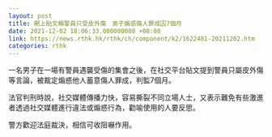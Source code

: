 ```yaml
---
layout: post
title: 網上貼文稱警員只受皮外傷　男子煽惑傷人罪成囚7個月
date: 2021-12-02 18:06:33.000000000 +08:00
link: https://news.rthk.hk/rthk/ch/component/k2/1622481-20211202.htm
categories: rthk
---
```


一名男子在一場有警員遇襲受傷的集會之後，在社交平台貼文提到警員只屬皮外傷等言論，被裁定煽惑他人蓄意傷人罪成，判監7個月。

法官判刑時說，社交媒體傳播力快，容易撕裂不同立場人士，又表示難免有些激進者透過社交媒體進行違法或煽惑行為，勸喻使用的人要反思。

警方歡迎法庭裁決，相信可收阻嚇作用。
